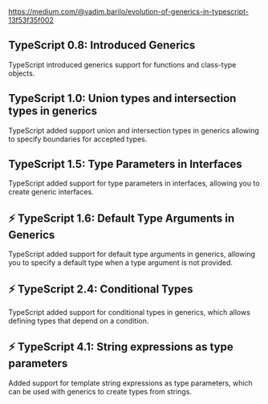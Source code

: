 https://medium.com/@vadim.barilo/evolution-of-generics-in-typescript-13f53f35f002

## TypeScript 0.8: Introduced Generics

TypeScript introduced generics support for functions and class-type objects.

## TypeScript 1.0: Union types and intersection types in generics

TypeScript added support union and intersection types in generics allowing to specify boundaries for accepted types.

## TypeScript 1.5: Type Parameters in Interfaces

TypeScript added support for type parameters in interfaces, allowing you to create generic interfaces.

## ⚡ TypeScript 1.6: Default Type Arguments in Generics

TypeScript added support for default type arguments in generics, allowing you to specify a default type when a type argument is not provided.

## ⚡ TypeScript 2.4: Conditional Types

TypeScript added support for conditional types in generics, which allows defining types that depend on a condition.

## ⚡ TypeScript 4.1: String expressions as type parameters

Added support for template string expressions as type parameters, which can be used with generics to create types from strings.
